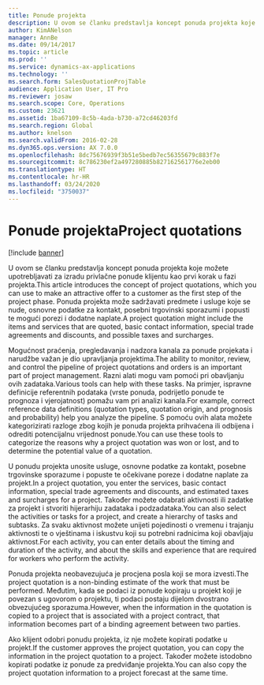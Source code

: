```yaml
---
title: Ponude projekta
description: U ovom se članku predstavlja koncept ponuda projekta koje možete upotrebljavati za izradu privlačne ponude klijentu kao prvi korak u fazi projekta. Ponuda projekta može sadržavati predmete i usluge koje se nude, osnovne podatke za kontakt, posebni trgovinski sporazumi i popusti te mogući porezi i dodatne naplate.
author: KimANelson
manager: AnnBe
ms.date: 09/14/2017
ms.topic: article
ms.prod: ''
ms.service: dynamics-ax-applications
ms.technology: ''
ms.search.form: SalesQuotationProjTable
audience: Application User, IT Pro
ms.reviewer: josaw
ms.search.scope: Core, Operations
ms.custom: 23621
ms.assetid: 1ba67109-8c5b-4ada-b730-a72cd46203fd
ms.search.region: Global
ms.author: knelson
ms.search.validFrom: 2016-02-28
ms.dyn365.ops.version: AX 7.0.0
ms.openlocfilehash: 8dc75676939f3b51e5bedb7ec56355679c883f7e
ms.sourcegitcommit: 8c786230ef2a497280885b827162561776e2eb00
ms.translationtype: HT
ms.contentlocale: hr-HR
ms.lasthandoff: 03/24/2020
ms.locfileid: "3750037"
---
```

# <a name="project-quotations"></a><span data-ttu-id="cae14-104">Ponude projekta</span><span class="sxs-lookup"><span data-stu-id="cae14-104">Project quotations</span></span>

[!include [banner](../includes/banner.md)]

<span data-ttu-id="cae14-105">U ovom se članku predstavlja koncept ponuda projekta koje možete upotrebljavati za izradu privlačne ponude klijentu kao prvi korak u fazi projekta.</span><span class="sxs-lookup"><span data-stu-id="cae14-105">This article introduces the concept of project quotations, which you can use to make an attractive offer to a customer as the first step of the project phase.</span></span> <span data-ttu-id="cae14-106">Ponuda projekta može sadržavati predmete i usluge koje se nude, osnovne podatke za kontakt, posebni trgovinski sporazumi i popusti te mogući porezi i dodatne naplate.</span><span class="sxs-lookup"><span data-stu-id="cae14-106">A project quotation might include the items and services that are quoted, basic contact information, special trade agreements and discounts, and possible taxes and surcharges.</span></span> 

<span data-ttu-id="cae14-107">Mogućnost praćenja, pregledavanja i nadzora kanala za ponude projekata i narudžbe važan je dio upravljanja projektima.</span><span class="sxs-lookup"><span data-stu-id="cae14-107">The ability to monitor, review, and control the pipeline of project quotations and orders is an important part of project management.</span></span> <span data-ttu-id="cae14-108">Razni alati mogu vam pomoći pri obavljanju ovih zadataka.</span><span class="sxs-lookup"><span data-stu-id="cae14-108">Various tools can help with these tasks.</span></span> <span data-ttu-id="cae14-109">Na primjer, ispravne definicije referentnih podataka (vrste ponuda, podrijetlo ponude te prognoza i vjerojatnost) pomažu vam pri analizi kanala.</span><span class="sxs-lookup"><span data-stu-id="cae14-109">For example, correct reference data definitions (quotation types, quotation origin, and prognosis and probability) help you analyze the pipeline.</span></span> <span data-ttu-id="cae14-110">S pomoću ovih alata možete kategorizirati razloge zbog kojih je ponuda projekta prihvaćena ili odbijena i odrediti potencijalnu vrijednost ponude.</span><span class="sxs-lookup"><span data-stu-id="cae14-110">You can use these tools to categorize the reasons why a project quotation was won or lost, and to determine the potential value of a quotation.</span></span> 

<span data-ttu-id="cae14-111">U ponudu projekta unosite usluge, osnovne podatke za kontakt, posebne trgovinske sporazume i popuste te očekivane poreze i dodatne naplate za projekt.</span><span class="sxs-lookup"><span data-stu-id="cae14-111">In a project quotation, you enter the services, basic contact information, special trade agreements and discounts, and estimated taxes and surcharges for a project.</span></span> <span data-ttu-id="cae14-112">Također možete odabrati aktivnosti ili zadatke za projekt i stvoriti hijerarhiju zadataka i podzadataka.</span><span class="sxs-lookup"><span data-stu-id="cae14-112">You can also select the activities or tasks for a project, and create a hierarchy of tasks and subtasks.</span></span> <span data-ttu-id="cae14-113">Za svaku aktivnost možete unijeti pojedinosti o vremenu i trajanju aktivnosti te o vještinama i iskustvu koji su potrebni radnicima koji obavljaju aktivnost.</span><span class="sxs-lookup"><span data-stu-id="cae14-113">For each activity, you can enter details about the timing and duration of the activity, and about the skills and experience that are required for workers who perform the activity.</span></span> 

<span data-ttu-id="cae14-114">Ponuda projekta neobavezujuća je procjena posla koji se mora izvesti.</span><span class="sxs-lookup"><span data-stu-id="cae14-114">The project quotation is a non-binding estimate of the work that must be performed.</span></span> <span data-ttu-id="cae14-115">Međutim, kada se podaci iz ponude kopiraju u projekt koji je povezan s ugovorom o projektu, ti podaci postaju dijelom dvostrano obvezujućeg sporazuma.</span><span class="sxs-lookup"><span data-stu-id="cae14-115">However, when the information in the quotation is copied to a project that is associated with a project contract, that information becomes part of a binding agreement between two parties.</span></span> 

<span data-ttu-id="cae14-116">Ako klijent odobri ponudu projekta, iz nje možete kopirati podatke u projekt.</span><span class="sxs-lookup"><span data-stu-id="cae14-116">If the customer approves the project quotation, you can copy the information in the project quotation to a project.</span></span> <span data-ttu-id="cae14-117">Također možete istodobno kopirati podatke iz ponude za predviđanje projekta.</span><span class="sxs-lookup"><span data-stu-id="cae14-117">You can also copy the project quotation information to a project forecast at the same time.</span></span>



